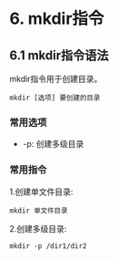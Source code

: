 # 6. mkdir指令


## 6.1 mkdir指令语法

mkdir指令用于创建目录。

```
mkdir [选项] 要创建的目录
```

### 常用选项

* -p: 创建多级目录

### 常用指令
1.创建单文件目录:
```
mkdir 单文件目录
```

2.创建多级目录:
```
mkdir -p /dir1/dir2
```

